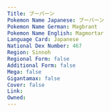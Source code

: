 ```yaml
---
﻿Title: ブーバーン
Pokemon Name Japanese: ブーバーン
Pokemon Name German: Magbrant
Pokemon Name English: Magmortar
Language Card: Japanese
National Dex Number: 467
Region: Sinnoh
Regional Form: false
Additional Form: false
Mega: false
Gigantamax: false
Cover: false
Link: 
Owned: 
---
```

